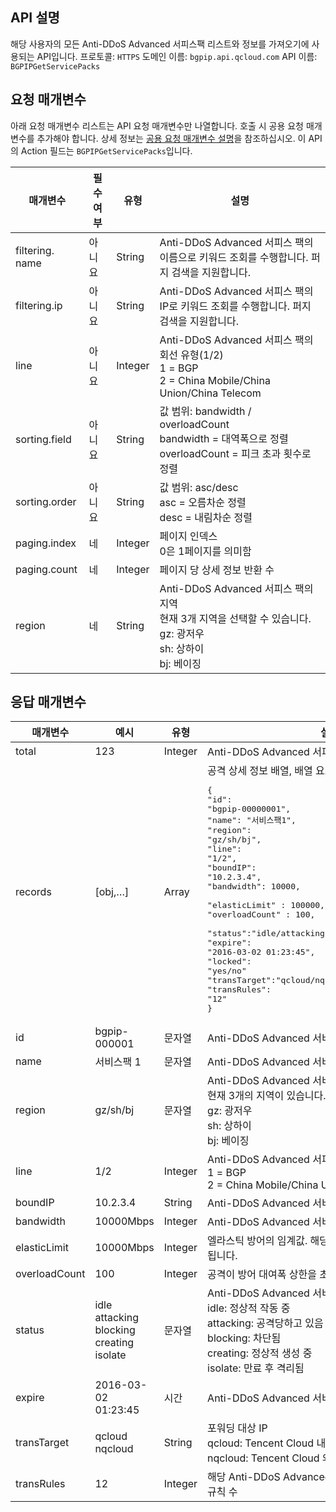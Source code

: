 

## API 설명
해당 사용자의 모든 Anti-DDoS Advanced 서피스팩 리스트와 정보를 가져오기에 사용되는 API입니다.
프로토콜: `HTTPS`
도메인 이름: `bgpip.api.qcloud.com`
API 이름: `BGPIPGetServicePacks`

## 요청 매개변수
아래 요청 매개변수 리스트는 API 요청 매개변수만 나열합니다. 호출 시 공용 요청 매개변수를 추가해야 합니다. 상세 정보는 [공용 요청 매개변수 설명](https://cloud.tencent.com/document/product/1014/31224)을 참조하십시오. 이 API의 Action 필드는 `BGPIPGetServicePacks`입니다.

| 매개변수 | 필수 여부 | 유형 | 설명 |
|---------|---------|---------|---------|
| filtering. name | 아니요 | String | Anti-DDoS Advanced 서피스 팩의 이름으로 키워드 조회를 수행합니다. 퍼지 검색을 지원합니다. |
| filtering.ip | 아니요 | String | Anti-DDoS Advanced 서피스 팩의 IP로 키워드 조회를 수행합니다. 퍼지 검색을 지원합니다. |
| line | 아니요 | Integer | Anti-DDoS Advanced 서피스 팩의 회선 유형(1/2)</br>1 = BGP</br>2 = China Mobile/China Union/China Telecom |
| sorting.field | 아니요 | String | 값 범위: bandwidth / overloadCount</br>bandwidth = 대역폭으로 정렬 </br> overloadCount = 피크 초과 횟수로 정렬 |
| sorting.order | 아니요 | String | 값 범위: asc/desc</br>asc = 오름차순 정렬</br>desc = 내림차순 정렬 |
| paging.index | 네 | Integer | 페이지 인덱스</br>0은 1페이지를 의미함 |
| paging.count | 네 | Integer | 페이지 당 상세 정보 반환 수 |
| region | 네 | String | Anti-DDoS Advanced 서피스 팩의 지역</br>현재 3개 지역을 선택할 수 있습니다. </br>gz: 광저우</br>sh: 상하이</br>bj: 베이징 |

## 응답 매개변수

| 매개변수 | 예시 | 유형 |	설명 |
|---------|---------|---------|---------|
| total | 123 | Integer | Anti-DDoS Advanced 서피스 팩 개수 |
| records | [obj,…] | Array | 공격 상세 정보 배열, 배열 요소는 다음과 같습니다. <pre>{</br>"id": "bgpip-00000001", </br>"name": "서비스팩1",</br>"region": "gz/sh/bj",</br>"line": "1/2",</br>"boundIP":</br>"10.2.3.4",</br>"bandwidth": 10000, </br>"elasticLimit" : 100000, </br>"overloadCount" : 100, </br>"status":"idle/attacking/blocking/creating",</br>"expire": "2016-03-02 01:23:45",</br>"locked": "yes/no"</br>"transTarget":"qcloud/nqcloud/blackstone/finance",</br>"transRules": "12"</br>}</pre> |
| id | bgpip-000001 | 문자열 | Anti-DDoS Advanced 서비스팩의 리소스 ID |
| name | 서비스팩 1 | 문자열 | Anti-DDoS Advanced 서비스팩의 이름, 사용자 지정 |
| region | gz/sh/bj | 문자열 | Anti-DDoS Advanced 서비스팩의 지역</br>현재 3개의 지역이 있습니다. </br>gz: 광저우</br>sh: 상하이</br>bj: 베이징 |
| line | 1/2 | Integer | Anti-DDoS Advanced 서피스 팩의 회선 유향(1/2）</br>1 = BGP</br>2 = China Mobile/China Union/China Telecom |
| boundIP | 10.2.3.4 | String | Anti-DDoS Advanced 서비스팩의 IP 주소 |
| bandwidth | 10000Mbps | Integer | Anti-DDoS Advanced 서비스팩의 방어 대역폭 |
| elasticLimit | 10000Mbps | Integer | 엘라스틱 방어의 임계값. 해당 임계값을 초과하면 IP가 차단됩니다. |
| overloadCount | 100 | Integer | 공격이 방어 대여폭 상한을 초과한 횟수 |
| status | idle</br>attacking</br>blocking</br>creating</br>isolate | 문자열 | Anti-DDoS Advanced 서비스팩의 상태: </br>idle: 정상적 작동 중</br>attacking: 공격당하고 있음</br>blocking: 차단됨</br>creating: 정상적 생성 중</br>isolate: 만료 후 격리됨 |
| expire | 2016-03-02</br>01:23:45 | 시간 | Anti-DDoS Advanced 서비스팩의 만료 시간 |
| transTarget |qcloud</br>nqcloud | String | 포워딩 대상 IP</br>qcloud: Tencent Cloud 내</br>nqcloud: Tencent Cloud 외 |
| transRules |12 | Integer | 해당 Anti-DDoS Advanced 서비스팩에서 구성한 포원딩 규칙 수 |

